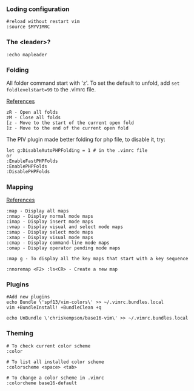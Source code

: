 ### Loding configuration
```
#reload without restart vim 
:source $MYVIMRC
```

### The \<leader\>?
``
:echo mapleader
``

### Folding
All folder command start with 'z'. To set the default to unfold, add `set foldlevelstart=99` to the .vimrc file.

[References](http://vimdoc.sourceforge.net/htmldoc/fold.html)

```
zR - Open all folds
zM - Close all folds
[z - Move to the start of the current open fold
]z - Move to the end of the current open fold
```
The PIV plugin made better folding for php file, to disable it, try:

```
let g:DisableAutoPHPFolding = 1 # in the .vimrc file
or
:EnableFastPHPFolds
:EnablePHPFolds
:DisablePHPFolds
```


### Mapping
[References](http://vim.wikia.com/wiki/Mapping_keys_in_Vim_-_Tutorial_(Part_1))

```
:map - Display all maps
:nmap - Display normal mode maps
:imap - Display insert mode maps
:vmap - Display visual and select mode maps
:smap - Display select mode maps
:xmap - Display visual mode maps
:cmap - Display command-line mode maps
:omap - Display operator pending mode maps

:map g - To display all the key maps that start with a key sequence

:nnoremap <F2> :ls<CR> - Create a new map
```



### Plugins
```
#Add new plugins
echo Bundle \'spf13/vim-colors\' >> ~/.vimrc.bundles.local
vim +BundleInstall! +BundleClean +q

echo UnBundle \'chriskempson/base16-vim\' >> ~/.vimrc.bundles.local
```


### Theming
```
# To check current color scheme
:color

# To list all installed color scheme
:colorscheme <space> <tab>

# To change a color scheme in .vimrc
:colorcheme base16-default

```
